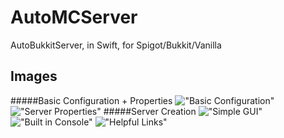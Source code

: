 # AutoMCServer
AutoBukkitServer, in Swift, for Spigot/Bukkit/Vanilla

Images
------

#####Basic Configuration + Properties
!["Basic Configuration"](http://i.imgur.com/WoY77Cv.png)
!["Server Properties"](http://i.imgur.com/C4tWukt.png)
#####Server Creation
!["Simple GUI"](http://i.imgur.com/ccfivA4.png)
!["Built in Console"](http://i.imgur.com/W9lTi6R.png)
!["Helpful Links"](http://i.imgur.com/Vw6DZMv.png)

